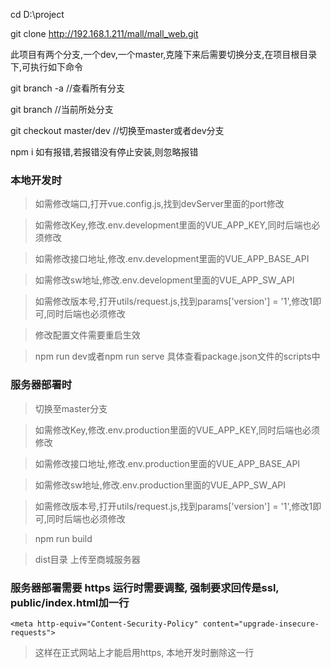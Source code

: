 cd D:\project

git clone http://192.168.1.211/mall/mall_web.git

此项目有两个分支,一个dev,一个master,克隆下来后需要切换分支,在项目根目录下,可执行如下命令

git branch -a //查看所有分支

git branch  //当前所处分支

git checkout master/dev  //切换至master或者dev分支

npm i 如有报错,若报错没有停止安装,则忽略报错

### 本地开发时

>如需修改端口,打开vue.config.js,找到devServer里面的port修改

>如需修改Key,修改.env.development里面的VUE_APP_KEY,同时后端也必须修改

>如需修改接口地址,修改.env.development里面的VUE_APP_BASE_API

>如需修改sw地址,修改.env.development里面的VUE_APP_SW_API

>如需修改版本号,打开utils/request.js,找到params['version'] = '1',修改1即可,同时后端也必须修改

>修改配置文件需要重启生效

>npm run dev或者npm run serve  具体查看package.json文件的scripts中


### 服务器部署时

>切换至master分支

>如需修改Key,修改.env.production里面的VUE_APP_KEY,同时后端也必须修改

>如需修改接口地址,修改.env.production里面的VUE_APP_BASE_API

>如需修改sw地址,修改.env.production里面的VUE_APP_SW_API

>如需修改版本号,打开utils/request.js,找到params['version'] = '1',修改1即可,同时后端也必须修改

>npm run build

>dist目录 上传至商城服务器

### 服务器部署需要 https 运行时需要调整, 强制要求回传是ssl, public/index.html加一行

`<meta http-equiv="Content-Security-Policy" content="upgrade-insecure-requests">`


> 这样在正式网站上才能启用https, 本地开发时删除这一行
